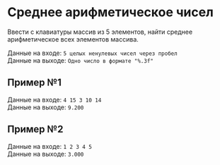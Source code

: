 # Среднее арифметическое чисел
Ввести c клавиатуры массив из 5 элементов, найти среднее арифметическое всех элементов массива. 

Данные на входе: 	`5 целых ненулевых чисел через пробел`  
Данные на выходе: 	`Одно число в формате "%.3f"` 

## Пример №1
Данные на входе: 	`4 15 3 10 14`  
Данные на выходе: 	`9.200` 

## Пример №2
Данные на входе: 	`1 2 3 4 5`  
Данные на выходе: 	`3.000` 
